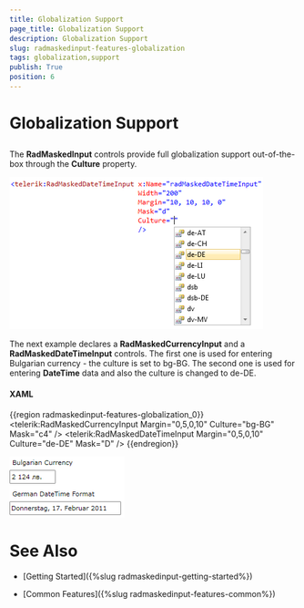```yaml
---
title: Globalization Support
page_title: Globalization Support
description: Globalization Support
slug: radmaskedinput-features-globalization
tags: globalization,support
publish: True
position: 6
---
```


# Globalization Support



## 

The __RadMaskedInput__ controls provide full globalization support out-of-the-box through the __Culture__ property.

![](images/radmaskedinput_features_globalization_overview.png)

The next example declares a __RadMaskedCurrencyInput__ and a __RadMaskedDateTimeInput__ controls. The first one is used for entering Bulgarian currency - the culture is set to bg-BG. The second one is used for entering __DateTime__ data and also the culture is changed to de-DE.

#### __XAML__

{{region radmaskedinput-features-globalization_0}}
	<Grid x:Name="LayoutRoot" Background="White">
	    <StackPanel>
	        <TextBlock Margin="5 0" Text="Bulgarian Currency" />
	        <telerik:RadMaskedCurrencyInput Margin="0,5,0,10" 
	                                        Culture="bg-BG"
	                                        Mask="c4" />
	        <TextBlock Margin="5 0" Text="German DateTime Format" />
	        <telerik:RadMaskedDateTimeInput Margin="0,5,0,10" 
	                                        Culture="de-DE"
	                                        Mask="D" />
	    </StackPanel>
	</Grid>
	{{endregion}}



![](images/radmaskedinput_features_globalization.png)

# See Also

 * [Getting Started]({%slug radmaskedinput-getting-started%})

 * [Common Features]({%slug radmaskedinput-features-common%})
